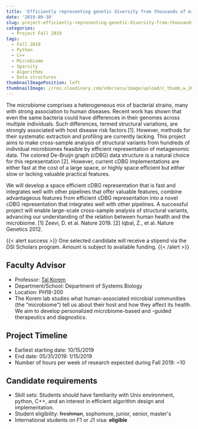 ```yaml
---
title: 'Efficiently representing genetic diversity from thousands of microbiome samples'
date: '2019-09-30'
slug: project-efficiently-representing-genetic-diversity-from-thousands-of-microbiome-samples
categories:
  - Project Fall 2019
tags:
  - Fall 2019
  - Python
  - C++
  - Microbiome
  - Sparsity
  - Algorithms
  - Data structures
thumbnailImagePosition: left
thumbnailImage: //res.cloudinary.com/vdoriecu/image/upload/c_thumb,w_200,g_face/v1569958426/microbiome_kw1dh4.png
---
```

The microbiome comprises a heterogeneous mix of bacterial strains, many with strong association to human diseases. Recent work has shown that even the same bacteria could have differences in their genomes across multiple individuals. Such differences, termed structural variations, are strongly associated with host disease risk factors [1]. However, methods for their systematic extraction and profiling are currently lacking. This project aims to make cross-sample analysis of structural variants from hundreds of individual microbiomes feasible by efficient representation of metagenomic data. The colored De-Bruijn graph (cDBG) data structure is a natural choice for this representation [2]. However, current cDBG implementations are either fast at the cost of a large space, or highly space efficient but either slow or lacking valuable practical features.

<!--more-->

We will develop a space efficient cDBG representation that is fast and integrates well with other pipelines that offer valuable features, combine advantageous features from efficient cDBG representation into a novel cDBG representation that integrates well with other pipelines. A successful project will enable large-scale cross-sample analysis of structural variants, advancing our understanding of the relation between human health and the microbiome.
[1] Zeevi, D. et al. Nature 2019.
[2] Iqbal, Z., et al. Nature Genetics 2012.

{{< alert success >}}
One selected candidate will receive a stipend via the DSI Scholars program. Amount is subject to available funding.
{{< /alert >}}

## Faculty Advisor
+ Professor: [Tal Korem](https://www.koremlab.science/)
+ Department/School: Department of Systems Biology
+ Location: PH18-200
+ The Korem lab studies what human-associated microbial communities (the “microbiome”) tell us about their host and how they affect its health. We aim to develop personalized microbiome-based and -guided therapeutics and diagnostics.

## Project Timeline
+ Earliest starting date: 10/15/2019
+ End date: 05/31/2019: 1/15/2019
+ Number of hours per week of research expected during Fall 2019: ~10

## Candidate requirements
+ Skill sets: Students should have familiarity with Unix environment, python, C++, and an interest in efficient algorithm design and implementation.
+ Student eligibility: ~~freshman~~, sophomore, junior, senior, master's
+ International students on F1 or J1 visa: **eligible**
